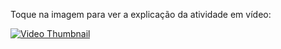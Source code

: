 Toque na imagem para ver a explicação da atividade em vídeo:

[![Video Thumbnail](https://i.imgur.com/oX3HX5l.png)](https://youtu.be/UBi8B6i3No8)